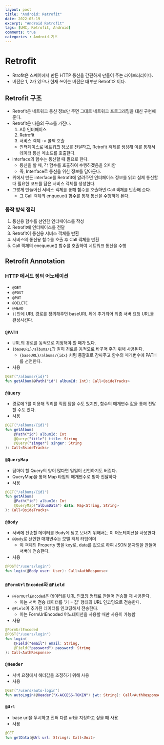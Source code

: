 ```yaml
---
layout: post
title: "Android: Retrofit"
date: 2022-05-19
excerpt: "Android Retrofit"
tags: [UMC, Retrofit, Android]
comments: true
categories : Android-기초
---
```


# Retrofit
- Rtrofit은 스퀘어에서 만든 HTTP 통신을 간편하게 만들어 주는 라이브러리이다.
- 버전은 1, 2가 있으나 현재 쓰이는 버전은 대부분 Retrofit2 이다.

## Retrofit 구조
- Retrofit은 네트워크 통신 정보만 주면 그대로 네트워크 프로그래밍을 대신 구현해 준다.
- Retrofit은 다음의 구조를 가진다.
    1. A() 인터페이스
    2. Retrofit
    3. 서비스 객체 -> 콜백 호출
    - 인터페이스로 네트워크 정보를 전달하고, Retrofit 객체를 생성해 이를 통해서 데이터 통신 메소드를 호출한다.
- interface의 함수는 통신할 때 필요로 한다.
    - 통신을 할 때, 각 함수를 호출하여 수행하겠음을 의미함
    - 즉, Interface로 통신을 위한 정보를 담아둔다.
- 위에서 만든 interface를 Retrofit에 알려주면 인터페이스 정보를 읽고 실제 통신할 때 필요한 코드를 담은 서비스 객체를 생성한다.
- 그렇게 만들어진 서비스 객체를 통해 함수를 호출하면 Call 객체를 반환해 준다.
    - 그 Call 객체의 enqueue() 함수를 통해 통신을 수행하게 된다.

### 동작 방식 정리
1. 통신용 함수를 선언한 인터페이스를 작성
2. Retrofit에 인터페이스를 전달
3. Retrofit이 통신용 서비스 객체를 반환
4. 서비스의 통신용 함수를 호출 후 Call 객체를 반환
5. Call 객체의 enequeue() 함수를 호출하여 네트워크 통신을 수행

## Retrofit Annotation
### HTTP 메서드 정의 어노테이션
- `@GET`
- `@POST`
- `@PUT`
- `@DELETE`
- `@HEAD`
- `()`안에 URL 경로를 정의해주면 baseURL 뒤에 추가되어 최종 서버 요청 URL을 완성시킨다.

### `@PATH`
- URL의 경로를 동적으로 지정해야 할 때가 있다.
- `{baseURL}/albums/1`과 같이 경로를 동적으로 바꾸어 주기 위해 사용된다.
    - `{baseURL}/albums/{idx}` 처럼 중괄호로 감싸주고 함수의 매개변수에 PATH를 선언한다.
- 사용

```kotlin
@GET("/albums/{id}")
fun getAlbum(@Path("id") albumId: Int): Call<BsideTracks>
```

### `@Query`
- 경로에 ?를 이용해 쿼리를 직접 담을 수도 있지만, 함수의 매개변수 값을 통해 전달할 수도 있다.
- 사용

```kotlin
@GET("/albums/{id}")
fun getAlbum(
    @Path("id") albumId: Int
    @Query("title") title: String
    @Query("singer") singer: String
): Call<BsideTracks>
```

### `@QueryMap`
- 담아야 할 Query의 양이 많다면 일일이 선언하기도 버겁다.
- QueryMap을 통해 Map 타입의 매개변수로 받아 전달하자
- 사용

```kotlin
@GET("/albums/{id}")
fun getAlbum(
    @Path("id") albumId: Int
    @QueryMap("albumData") data: Map<String, String>
): Call<BsideTracks>
```

### `@Body`
- 서버에 전송할 데이터를 Body에 담고 보내기 위해서는 이 어노테이션을 사용한다.
- `@Body`로 선언한 매개변수는 모델 객체 타입이며
    - 이 객체의 Property 명을 key로, data를 값으로 하여 JSON 문자열을 만들어 서버에 전송한다.
- 사용

```kotlin
@POST("/users/login")
fun login(@Body user: User): Call<AuthResponse>
```

### `@FormUrlEncoded`와 `@Field`
- `@FormUrlEncoded`은 데이터를 URL 인코딩 형태로 만들어 전송할 때 사용한다.
    - 이는 서버 전송 데이터를 '키 = 값' 형태의 URL 인코딩으로 전송한다.
- `@Field`이 추가된 데이터를 인코딩해서 전송한다.
    - 이는 FormUrlEncoded 어노테이션을 사용할 때만 사용이 가능함
- 사용

```kotlin
@FormUrlEncoded
@POST("/users/login")
fun login(
    @Field("email") email: String,
    @Field("password") password: String
): Call<AuthResponse>
```

### `@Header`
- 서버 요청에서 헤더값을 조정하기 위해 사용
- 사용

```kotlin
@GET("/users/auto-login")
fun autoLogin(@Header("X-ACCESS-TOKEN") jwt: String): Call<AuthResponse>
```

### `@Url`
- base url을 무시하고 전혀 다른 url을 지정하고 싶을 때 사용
- 사용

```kotlin
@GET
fun getData(@Url url: String): Call<Unit>
```
